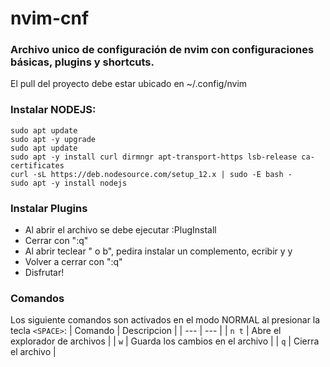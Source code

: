 # nvim-cnf
### Archivo unico de configuración de nvim con configuraciones básicas, plugins y shortcuts.
El pull del proyecto debe estar ubicado en ~/.config/nvim

### Instalar NODEJS:
```
sudo apt update 
sudo apt -y upgrade
sudo apt update
sudo apt -y install curl dirmngr apt-transport-https lsb-release ca-certificates
curl -sL https://deb.nodesource.com/setup_12.x | sudo -E bash -
sudo apt -y install nodejs
```

### Instalar Plugins
- Al abrir el archivo se debe ejecutar :PlugInstall 
- Cerrar con ":q"
- Al abrir teclear "<space> o b", pedira instalar un complemento, ecribir y y <enter>
- Volver a cerrar con ":q"
- Disfrutar!

### Comandos
Los siguiente comandos son activados en el modo NORMAL al presionar la tecla `<SPACE>`:
| Comando | Descripcion |
| --- | --- |
| `n t` | Abre el explorador de archivos |
| `w` | Guarda los cambios en el archivo |
| `q` | Cierra el archivo |
